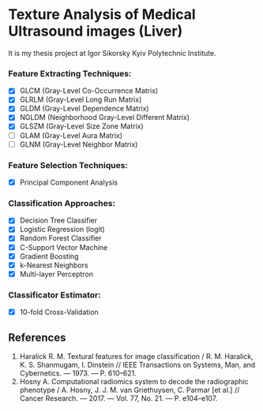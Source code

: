 # Texture Analysis of Medical Ultrasound images (Liver)

It is my thesis project at Igor Sikorsky Kyiv Polytechnic Institute.

### Feature Extracting Techniques:
- [x] GLCM (Gray-Level Co-Occurrence Matrix)
- [x] GLRLM (Gray-Level Long Run Matrix)
- [x] GLDM (Gray-Level Dependence Matrix)
- [x] NGLDM (Neighborhood Gray-Level Different Matrix)
- [x] GLSZM (Gray-Level Size Zone Matrix)
- [ ] GLAM (Gray-Level  Aura  Matrix)
- [ ] GLNM (Gray-Level  Neighbor  Matrix)

### Feature Selection Techniques:
- [x] Principal Component Analysis

### Classification Approaches:
- [x] Decision Tree Classifier
- [x] Logistic Regression (logit)
- [x] Random Forest Classifier
- [x] C-Support Vector Machine
- [x] Gradient Boosting
- [x] k-Nearest Neighbors
- [x] Multi-layer Perceptron

### Classificator Estimator:
- [x] 10-fold Cross-Validation


## References ##

1. Haralick R. M. Textural features for image classification / R. M. Haralick, K. S. Shanmugam, I. Dinstein // IEEE Transactions on Systems, Man, and Cybernetics. — 1973. — P. 610–621.
2. Hosny A. Computational radiomics system to decode the radiographic phenotype / A. Hosny, J. J. M. van Griethuysen, C. Parmar [et al.] // Cancer Research. — 2017. — Vol. 77, No. 21. — P. e104–e107.

